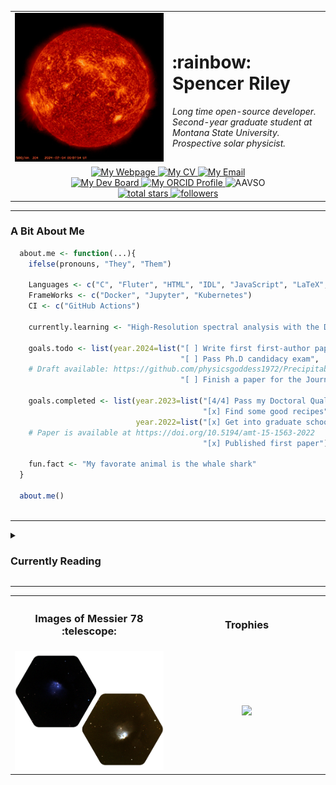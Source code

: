 
<table>
  <tr>
    <td width="50%" align="center"><img src="./sdo_vid.gif"></td>
    <td width="50%" align="left"><h1>:rainbow: Spencer Riley</h1>
      <i>
        Long time open-source developer. Second-year graduate student at Montana State University. Prospective solar physicist.
      </i>
    </td>
  </tr>
  <tr>
    <td colspan=2 align="center">
            <a href="https://sriley.dev">
              <img title="My Webpage" src="https://img.shields.io/badge/sriley.dev-46a2f1.svg?&style=flat-square&logo=Google-Chrome&logoColor=white"/>
          </a>
          <a href="https://cv.sriley.dev">
            <img title="My CV" src="https://custom-icon-badges.demolab.com/badge/CV-46a2f1.svg?color=46a2f1&style=flat-square&labelColor=46a2f1&logo=log"/>
          </a>
          <a href="mailto:academic@sriley.dev">
            <img title="My Email" src="https://custom-icon-badges.demolab.com/badge/academic@sriley.dev-46a2f1.svg?color=46a2f1&style=flat-square&labelColor=46a2f1&logo=mail"/>
          </a>
          <br>
          <a href="https://board.sriley.dev">
            <img title="My Dev Board" src="https://img.shields.io/badge/Trello-0052CC.svg?&style=flat-square&logo=Trello&logoColor=white"/>
          </a>
          <a href="https://orcid.org/0000-0001-7949-9163">
            <img title="My ORCID Profile" src="https://img.shields.io/badge/0000&#8208;0001&#8208;7949&#8208;9163-A6CE39.svg?&style=flat-square&logo=orcid&logoColor=white"/>
          </a>
          <img title="AAVSO" src="https://img.shields.io/badge/AAVSO%20Observer-RSPA-22549C.svg?&style=flat-square&logoColor=white""/>
          <br>
          <a href="https://github.com/PharaohCola13?tab=repositories&sort=stargazers">
            <img alt="total stars" title="Total stars on GitHub" src="https://custom-icon-badges.demolab.com/github/stars/PharaohCola13?color=55960c&style=flat-square&labelColor=488207&logo=star"/>
          </a>
              <a href="https://github.com/PharaohCola13?tab=followers">
                <img alt="followers" title="Follow me on Github" src="https://custom-icon-badges.demolab.com/github/followers/PharaohCola13?color=236ad3&labelColor=1155ba&style=flat-square&logo=person-add&logoColor=white"/>
              </a>
            </td>
        </tr>
</table>
<hr>
<h3>A Bit About Me</h3>

```R
  about.me <- function(...){
    ifelse(pronouns, "They", "Them")
  
    Languages <- c("C", "Fluter", "HTML", "IDL", "JavaScript", "LaTeX", "Python", "R", "Shell")
    FrameWorks <- c("Docker", "Jupyter", "Kubernetes")
    CI <- c("GitHub Actions")

    currently.learning <- "High-Resolution spectral analysis with the Daniel K. Inouye Solar Telescope."

    goals.todo <- list(year.2024=list("[ ] Write first first-author paper",
                                      "[ ] Pass Ph.D candidacy exam",
    # Draft available: https://github.com/physicsgoddess1972/Precipitable-Water-Model/blob/paper/paper.pdf
                                      "[ ] Finish a paper for the Journal of Open Source Software"))
                                                                          
    goals.completed <- list(year.2023=list("[4/4] Pass my Doctoral Qualifying Exams",
                                           "[x] Find some good recipes"),
                            year.2022=list("[x] Get into graduate school",
    # Paper is available at https://doi.org/10.5194/amt-15-1563-2022
                                           "[x] Published first paper"))
                                            
    fun.fact <- "My favorate animal is the whale shark"
  }
  
  about.me()
  
```
<hr>
<details>
<summary><h3> Currently Reading </h3></summary>
  <div align="center"> <img width="75%" src="./wordcloud.png"></div>
<!-- READINGLIST:START -->
 
:blue_book:[Jiong_2012: [Heating of Flare Loops with Observationally Constrained Heating Functions]](https://ui.adsabs.harvard.edu/abs/2012ApJ...752..124Q/abstract)

:blue_book:[Klimchuk_2008: [Highly Efficient Modeling of Dynamic Coronal Loops]](https://ui.adsabs.harvard.edu/abs/2008ApJ...682.1351K/abstract)

:blue_book:[Liu_2013: [Determining Heating Rates in Reconnection Formed Flare Loops of the M8.0 Flare on 2005 May 13]](https://ui.adsabs.harvard.edu/abs/2013ApJ...770..111L/abstract)

:blue_book:[Ivanov_2021: [Solar activity classification based on Mg II spectra: Towards classification on compressed data]](https://ui.adsabs.harvard.edu/abs/2021A&C....3600473I/abstract)

:blue_book:[Panos_2018: [Identifying Typical Mg ii Flare Spectra Using Machine Learning]](https://ui.adsabs.harvard.edu/abs/2018ApJ...861...62P/abstract)

:blue_book:[Canfield_1984: [The H-alpha spectral signatures of solar flare nonthermal electrons, conductive flux, and coronal pressure]](https://ui.adsabs.harvard.edu/abs/1984ApJ...282..296C/abstract)

:blue_book:[Graham_2015: [Temporal Evolution of Multiple Evaporating Ribbon Sources in a Solar Flare]](https://ui.adsabs.harvard.edu/abs/2015ApJ...807L..22G/abstract)

:blue_book:[DePonieu_2014: [The Interface Region Imaging Spectrograph (IRIS)]](https://ui.adsabs.harvard.edu/abs/2024arXiv240317453L/abstract)

:blue_book:[Rast_2021: [Critical Science Plan for the Daniel K. Inouye Solar Telescope (DKIST)]](https://ui.adsabs.harvard.edu/abs/2021SoPh..296...70R/abstract)

:blue_book:[Fisher_1989: [Dynamics of Flare-driven Chromospheric Condensations ]](https://ui.adsabs.harvard.edu/abs/1989BAAS...21..843F/abstract)

:blue_book:[Kuridze_2018: [Spectropolarimetric Inversions of the Ca II 8542 Å Line in an M-class Solar Flare]](https://ui.adsabs.harvard.edu/abs/2018ApJ...860...10K/abstract)

:blue_book:[Lörinčík_2022: [Rapid variations of Si IV spectra in a flare observed by interface region imaging spectrograph at a sub-second cadence]](https://ui.adsabs.harvard.edu/abs/2022AGUFMSH55A..08L/abstract)

:blue_book:[Polito_2023: [Solar Flare Ribbon Fronts. I. Constraining Flare Energy Deposition with IRIS Spectroscopy]](https://ui.adsabs.harvard.edu/abs/2023ApJ...944..104P/abstract)

:blue_book:[Fisher_1989: [Dynamics of Flare-driven Chromospheric Condensations]](https://ui.adsabs.harvard.edu/abs/1989BAAS...21..843F/abstract)

:notebook_with_decorative_cover:[Klimchuk_2023: [Observational Signatures of Coronal Heating in Magnetohydrodynamic Simulations without Radiation or a Lower Atmosphere]](https://ui.adsabs.harvard.edu/abs/2023ApJ...942...10K/abstract)

:notebook_with_decorative_cover:[Rajhans_2022: [Flows in Enthalpy-based Thermal Evolution of Loops]](https://ui.adsabs.harvard.edu/abs/2022ApJ...924...13R/abstract)

:notebook_with_decorative_cover:[Ding_2001: [On the Fast Fluctuations in Solar Flare Hα Blue Wing Emission]](https://ui.adsabs.harvard.edu/abs/2001ApJ...552..340D/abstract)

:notebook_with_decorative_cover:[Lörinčík_2022: [Rapid variations of Si IV spectra in a flare observed by interface region imaging spectrograph at a sub-second cadence]](https://ui.adsabs.harvard.edu/abs/2022AGUFMSH55A..08L/abstract)

:notebook_with_decorative_cover:[Reva_2022: [Observations of Current Sheet Heating in X-Ray during a Solar Flare]](https://ui.adsabs.harvard.edu/abs/2022ApJ...931...93R/abstract)

<!-- READINGLIST:END -->
</details>
<hr>

<table align="center">
  <tr>
    <th><h3>Images of Messier 78 :telescope:</h3></th>
    <th><h3>Trophies</h3></th>
  </tr>
  <tr>
    <td width="50%" align="center"><img src="./M78_woback.png"></td>
    <td width="50%" align="center"><img src="https://github-profile-trophy.vercel.app/?username=PharaohCola13&theme=algolia&column=3&no-frame=true&no-bg=true" ></td>
  </tr>
</table>
